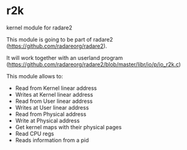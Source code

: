 # r2k
kernel module for radare2

This module is going to be part of radare2 (https://github.com/radareorg/radare2).

It will work together with an userland program (https://github.com/radareorg/radare2/blob/master/libr/io/p/io_r2k.c)

This module allows to:

- Read from Kernel linear address
- Writes at Kernel linear address
- Read from User linear address
- Writes at User linear address
- Read from Physical address
- Write at Physical address
- Get kernel maps with their physical pages
- Read CPU regs
- Reads information from a pid
